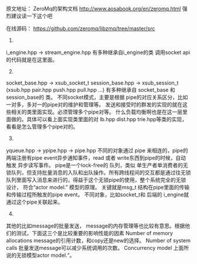 
 原文地址： 
ZeroMq的架构文档
http://www.aosabook.org/en/zeromq.html
强烈建议读一下这个吧

在线源码：
https://github.com/zeromq/libzmq/tree/master/src


1.
i_engine.hpp  -> stream_engine.hpp
有多种继承自i_engine的类
调用socket api的代码就是在这里面。

2.
socket_base.hpp  ->  xsub_socket_t 
session_base.hpp  -> xsub_session_t   (xsub.hpp   pair.hpp  push.hpp  pull.hpp ...)
有多种继承自 socket_base 和session_base的 类。
不同socket模式，主要是根据 pipe的对应关系区分，比如一对多，多对一的pipe对的维护和管理等。
发送和接受时的群发的实现的就在这些相关的类里面实现。必须管理多个pipe对等。
什么负载均衡啊也是在这一层里面做的。具体可以看上面实现类里面的对 lb.hpp dist.hpp  trie.hpp等类的实现，看看是怎么管理多个pipe对的。

3.
yqueue.hpp ->     ypipe.hpp ->     pipe.hpp 
不同的对象通过 pipe 来相连的，pipe的两端注册有pipe event异步通知事件，read 或者 write东西到pipe的时候，自动触发 异步读写事件。 pipe是一个lock-free的 队列，类似 单生产者单消费者的无锁队列，但支持批量消息的入队和出队操作。所有跨线程间的交互都是通过往无锁队列里面写入消息来进行的，得益于这个无锁pipe的使用，整个系统完全的无锁设计， 符合“actor model.” 模型的原理。  关键就是msg_t 结构在pipe里面的传输和传输过程所触发的pipe event。   不同对象，比如socket_t和 后端的 i_engine就通过这个pipe关联起来。


4.
其他的比如message的批量发送， message的内存管理等也比较有意思。根据他们的测试，下面这三个是比较重要的影响性能的因素
Number of memory allocations    message的引用计数，和copy还是new的选择。
Number of system calls           批量发送message可以减少系统调用的次数。
Concurrency model            上面所说的无锁模型actor model.“。
